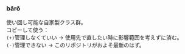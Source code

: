 ### bārō
使い回し可能な自家製クラス群。<br>
コピーして使う：<br>
`(+)`管理しなくていい
-> 使用先で直したい時に影響範囲を考えずに済む。<br>
`(-)`管理できない
-> このリポジトリがおよそ最新のはず。<br>
